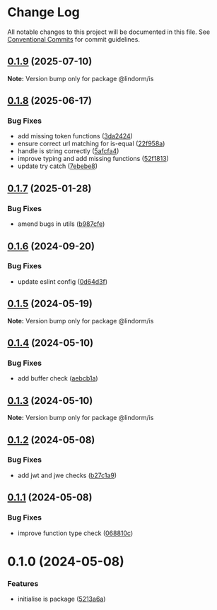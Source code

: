 # Change Log

All notable changes to this project will be documented in this file.
See [Conventional Commits](https://conventionalcommits.org) for commit guidelines.

## [0.1.9](https://github.com/lindorm-io/monorepo/compare/@lindorm/is@0.1.8...@lindorm/is@0.1.9) (2025-07-10)

**Note:** Version bump only for package @lindorm/is

## [0.1.8](https://github.com/lindorm-io/monorepo/compare/@lindorm/is@0.1.7...@lindorm/is@0.1.8) (2025-06-17)

### Bug Fixes

- add missing token functions ([3da2424](https://github.com/lindorm-io/monorepo/commit/3da2424869208df3d34ca280a240c12e54eb011e))
- ensure correct url matching for is-equal ([22f958a](https://github.com/lindorm-io/monorepo/commit/22f958a7805c92826f8a7384169b2099472f3534))
- handle is string correctly ([5afcfa4](https://github.com/lindorm-io/monorepo/commit/5afcfa4e2c464b863db21075249ccb9a39ec03ec))
- improve typing and add missing functions ([52f1813](https://github.com/lindorm-io/monorepo/commit/52f18131bf8e1ebe83638d8a88c626a211902891))
- update try catch ([7ebebe8](https://github.com/lindorm-io/monorepo/commit/7ebebe81f40851b0d1fcb05e6e6cc60b1c754a91))

## [0.1.7](https://github.com/lindorm-io/monorepo/compare/@lindorm/is@0.1.6...@lindorm/is@0.1.7) (2025-01-28)

### Bug Fixes

- amend bugs in utils ([b987cfe](https://github.com/lindorm-io/monorepo/commit/b987cfe654eaee9cf38a9c2eade2fb06c3a70832))

## [0.1.6](https://github.com/lindorm-io/monorepo/compare/@lindorm/is@0.1.5...@lindorm/is@0.1.6) (2024-09-20)

### Bug Fixes

- update eslint config ([0d64d3f](https://github.com/lindorm-io/monorepo/commit/0d64d3ffed42ce6472c81865facf33e8fd66a2d2))

## [0.1.5](https://github.com/lindorm-io/monorepo/compare/@lindorm/is@0.1.4...@lindorm/is@0.1.5) (2024-05-19)

**Note:** Version bump only for package @lindorm/is

## [0.1.4](https://github.com/lindorm-io/monorepo/compare/@lindorm/is@0.1.3...@lindorm/is@0.1.4) (2024-05-10)

### Bug Fixes

- add buffer check ([aebcb1a](https://github.com/lindorm-io/monorepo/commit/aebcb1a9074792381a2d60b574b18a33adcbff43))

## [0.1.3](https://github.com/lindorm-io/monorepo/compare/@lindorm/is@0.1.2...@lindorm/is@0.1.3) (2024-05-10)

**Note:** Version bump only for package @lindorm/is

## [0.1.2](https://github.com/lindorm-io/monorepo/compare/@lindorm/is@0.1.1...@lindorm/is@0.1.2) (2024-05-08)

### Bug Fixes

- add jwt and jwe checks ([b27c1a9](https://github.com/lindorm-io/monorepo/commit/b27c1a986066c8305489bbbf4fd70ca3ef5b1a2f))

## [0.1.1](https://github.com/lindorm-io/monorepo/compare/@lindorm/is@0.1.0...@lindorm/is@0.1.1) (2024-05-08)

### Bug Fixes

- improve function type check ([068810c](https://github.com/lindorm-io/monorepo/commit/068810cac3ca995baff35063ea2d0cc3e50ee20b))

# 0.1.0 (2024-05-08)

### Features

- initialise is package ([5213a6a](https://github.com/lindorm-io/monorepo/commit/5213a6a55b146c1181f9530b855fd6d4f061dd05))
